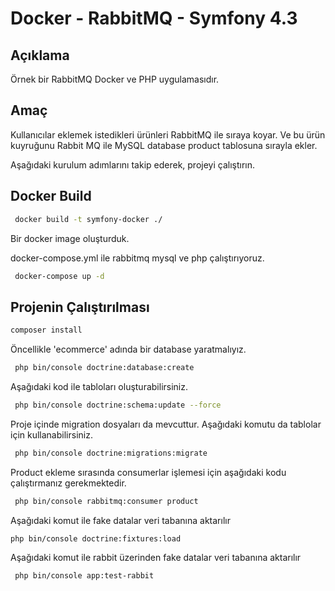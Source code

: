 Docker - RabbitMQ - Symfony 4.3
==========

Açıklama
-----
Örnek bir RabbitMQ Docker ve PHP uygulamasıdır.

Amaç
------

Kullanıcılar eklemek istedikleri ürünleri RabbitMQ ile sıraya koyar. 
Ve bu ürün kuyruğunu Rabbit MQ ile MySQL database product tablosuna sırayla ekler.



Aşağıdaki kurulum adımlarını takip ederek, projeyi çalıştırın. 


Docker Build
-----
```bash
 docker build -t symfony-docker ./
```

Bir docker image oluşturduk. 

docker-compose.yml ile rabbitmq mysql ve php çalıştırıyoruz. 


```bash
 docker-compose up -d
```


Projenin Çalıştırılması
-----

```bash
composer install
```


Öncellikle 'ecommerce' adında bir database yaratmalıyız.

```bash
 php bin/console doctrine:database:create
```

Aşağıdaki kod ile tabloları oluşturabilirsiniz.

```bash
 php bin/console doctrine:schema:update --force
```

Proje içinde migration dosyaları da mevcuttur. Aşağıdaki komutu da tablolar için kullanabilirsiniz.

```bash
 php bin/console doctrine:migrations:migrate
```


Product ekleme sırasında consumerlar işlemesi için aşağıdaki kodu çalıştırmanız gerekmektedir.


```bash
 php bin/console rabbitmq:consumer product
```

Aşağıdaki komut ile fake datalar veri tabanına aktarılır

```bash
php bin/console doctrine:fixtures:load
```

Aşağıdaki komut ile rabbit üzerinden fake datalar veri tabanına aktarılır

```bash
 php bin/console app:test-rabbit
```

